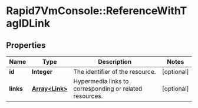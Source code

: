# Rapid7VmConsole::ReferenceWithTagIDLink

## Properties
Name | Type | Description | Notes
------------ | ------------- | ------------- | -------------
**id** | **Integer** | The identifier of the resource. | [optional] 
**links** | [**Array&lt;Link&gt;**](Link.md) | Hypermedia links to corresponding or related resources. | [optional] 


